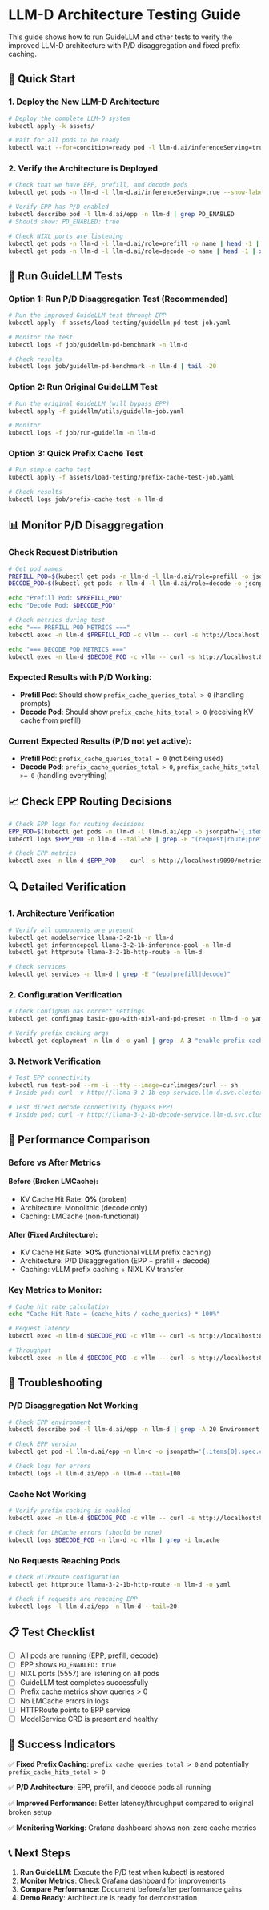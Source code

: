 # LLM-D Architecture Testing Guide

This guide shows how to run GuideLLM and other tests to verify the improved LLM-D architecture with P/D disaggregation and fixed prefix caching.

## 🚀 Quick Start

### 1. Deploy the New LLM-D Architecture
```bash
# Deploy the complete LLM-D system
kubectl apply -k assets/

# Wait for all pods to be ready
kubectl wait --for=condition=ready pod -l llm-d.ai/inferenceServing=true -n llm-d --timeout=300s
```

### 2. Verify the Architecture is Deployed
```bash
# Check that we have EPP, prefill, and decode pods
kubectl get pods -n llm-d -l llm-d.ai/inferenceServing=true --show-labels

# Verify EPP has P/D enabled
kubectl describe pod -l llm-d.ai/epp -n llm-d | grep PD_ENABLED
# Should show: PD_ENABLED: true

# Check NIXL ports are listening
kubectl get pods -n llm-d -l llm-d.ai/role=prefill -o name | head -1 | xargs -I {} kubectl exec {} -n llm-d -c vllm -- netstat -tuln | grep 5557
kubectl get pods -n llm-d -l llm-d.ai/role=decode -o name | head -1 | xargs -I {} kubectl exec {} -n llm-d -c vllm -- netstat -tuln | grep 5557
```

## 🧪 Run GuideLLM Tests

### Option 1: Run P/D Disaggregation Test (Recommended)
```bash
# Run the improved GuideLLM test through EPP
kubectl apply -f assets/load-testing/guidellm-pd-test-job.yaml

# Monitor the test
kubectl logs -f job/guidellm-pd-benchmark -n llm-d

# Check results
kubectl logs job/guidellm-pd-benchmark -n llm-d | tail -20
```

### Option 2: Run Original GuideLLM Test
```bash
# Run the original GuideLLM (will bypass EPP)
kubectl apply -f guidellm/utils/guidellm-job.yaml

# Monitor
kubectl logs -f job/run-guidellm -n llm-d
```

### Option 3: Quick Prefix Cache Test
```bash
# Run simple cache test
kubectl apply -f assets/load-testing/prefix-cache-test-job.yaml

# Check results
kubectl logs job/prefix-cache-test -n llm-d
```

## 📊 Monitor P/D Disaggregation

### Check Request Distribution
```bash
# Get pod names
PREFILL_POD=$(kubectl get pods -n llm-d -l llm-d.ai/role=prefill -o jsonpath='{.items[0].metadata.name}')
DECODE_POD=$(kubectl get pods -n llm-d -l llm-d.ai/role=decode -o jsonpath='{.items[0].metadata.name}')

echo "Prefill Pod: $PREFILL_POD"
echo "Decode Pod: $DECODE_POD"

# Check metrics during test
echo "=== PREFILL POD METRICS ==="
kubectl exec -n llm-d $PREFILL_POD -c vllm -- curl -s http://localhost:8000/metrics | grep -E "prefix_cache_(queries|hits)_total"

echo "=== DECODE POD METRICS ==="
kubectl exec -n llm-d $DECODE_POD -c vllm -- curl -s http://localhost:8001/metrics | grep -E "prefix_cache_(queries|hits)_total"
```

### Expected Results with P/D Working:
- **Prefill Pod**: Should show `prefix_cache_queries_total > 0` (handling prompts)
- **Decode Pod**: Should show `prefix_cache_hits_total > 0` (receiving KV cache from prefill)

### Current Expected Results (P/D not yet active):
- **Prefill Pod**: `prefix_cache_queries_total = 0` (not being used)
- **Decode Pod**: `prefix_cache_queries_total > 0`, `prefix_cache_hits_total >= 0` (handling everything)

## 📈 Check EPP Routing Decisions

```bash
# Check EPP logs for routing decisions
EPP_POD=$(kubectl get pods -n llm-d -l llm-d.ai/epp -o jsonpath='{.items[0].metadata.name}')
kubectl logs $EPP_POD -n llm-d --tail=50 | grep -E "(request|route|prefill|decode|score)"

# Check EPP metrics
kubectl exec -n llm-d $EPP_POD -- curl -s http://localhost:9090/metrics | grep -E "(request|route)"
```

## 🔍 Detailed Verification

### 1. Architecture Verification
```bash
# Verify all components are present
kubectl get modelservice llama-3-2-1b -n llm-d
kubectl get inferencepool llama-3-2-1b-inference-pool -n llm-d
kubectl get httproute llama-3-2-1b-http-route -n llm-d

# Check services
kubectl get services -n llm-d | grep -E "(epp|prefill|decode)"
```

### 2. Configuration Verification
```bash
# Check ConfigMap has correct settings
kubectl get configmap basic-gpu-with-nixl-and-pd-preset -n llm-d -o yaml | grep -A 5 -B 5 "PD_ENABLED"

# Verify prefix caching args
kubectl get deployment -n llm-d -o yaml | grep -A 3 "enable-prefix-caching"
```

### 3. Network Verification
```bash
# Test EPP connectivity
kubectl run test-pod --rm -i --tty --image=curlimages/curl -- sh
# Inside pod: curl -v http://llama-3-2-1b-epp-service.llm-d.svc.cluster.local:9002/v1/models

# Test direct decode connectivity (bypass EPP)
# Inside pod: curl -v http://llama-3-2-1b-decode-service.llm-d.svc.cluster.local:8000/v1/models
```

## 🎯 Performance Comparison

### Before vs After Metrics

#### Before (Broken LMCache):
- KV Cache Hit Rate: **0%** (broken)
- Architecture: Monolithic (decode only)
- Caching: LMCache (non-functional)

#### After (Fixed Architecture):
- KV Cache Hit Rate: **>0%** (functional vLLM prefix caching)
- Architecture: P/D Disaggregation (EPP + prefill + decode)
- Caching: vLLM prefix caching + NIXL KV transfer

### Key Metrics to Monitor:
```bash
# Cache hit rate calculation
echo "Cache Hit Rate = (cache_hits / cache_queries) * 100%"

# Request latency
kubectl exec -n llm-d $DECODE_POD -c vllm -- curl -s http://localhost:8001/metrics | grep -E "time_to_first_token|time_per_output_token"

# Throughput
kubectl exec -n llm-d $DECODE_POD -c vllm -- curl -s http://localhost:8001/metrics | grep -E "request_success_total|generation_tokens_total"
```

## 🐛 Troubleshooting

### P/D Disaggregation Not Working
```bash
# Check EPP environment
kubectl describe pod -l llm-d.ai/epp -n llm-d | grep -A 20 Environment

# Check EPP version
kubectl get pod -l llm-d.ai/epp -n llm-d -o jsonpath='{.items[0].spec.containers[0].image}'

# Check logs for errors
kubectl logs -l llm-d.ai/epp -n llm-d --tail=100
```

### Cache Not Working
```bash
# Verify prefix caching is enabled
kubectl exec -n llm-d $DECODE_POD -c vllm -- curl -s http://localhost:8001/metrics | grep cache_config

# Check for LMCache errors (should be none)
kubectl logs $DECODE_POD -n llm-d -c vllm | grep -i lmcache
```

### No Requests Reaching Pods
```bash
# Check HTTPRoute configuration
kubectl get httproute llama-3-2-1b-http-route -n llm-d -o yaml

# Check if requests are reaching EPP
kubectl logs -l llm-d.ai/epp -n llm-d --tail=20
```

## 📋 Test Checklist

- [ ] All pods are running (EPP, prefill, decode)
- [ ] EPP shows `PD_ENABLED: true`
- [ ] NIXL ports (5557) are listening on all pods
- [ ] GuideLLM test completes successfully
- [ ] Prefix cache metrics show queries > 0
- [ ] No LMCache errors in logs
- [ ] HTTPRoute points to EPP service
- [ ] ModelService CRD is present and healthy

## 🎉 Success Indicators

✅ **Fixed Prefix Caching**: `prefix_cache_queries_total > 0` and potentially `prefix_cache_hits_total > 0`

✅ **P/D Architecture**: EPP, prefill, and decode pods all running

✅ **Improved Performance**: Better latency/throughput compared to original broken setup

✅ **Monitoring Working**: Grafana dashboard shows non-zero cache metrics

## 📞 Next Steps

1. **Run GuideLLM**: Execute the P/D test when kubectl is restored
2. **Monitor Metrics**: Check Grafana dashboard for improvements
3. **Compare Performance**: Document before/after performance gains
4. **Demo Ready**: Architecture is ready for demonstration
